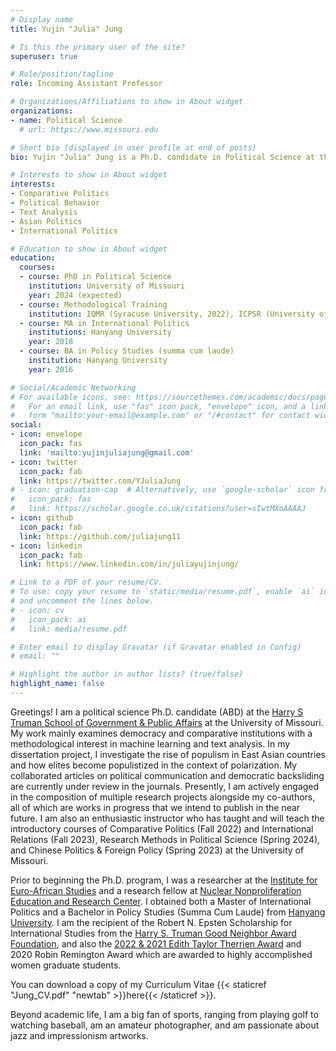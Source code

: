 ```yaml
---
# Display name
title: Yujin "Julia" Jung

# Is this the primary user of the site?
superuser: true

# Role/position/tagline
role: Incoming Assistant Professor

# Organizations/Affiliations to show in About widget
organizations:
- name: Political Science
  # url: https://www.missouri.edu

# Short bio (displayed in user profile at end of posts)
bio: Yujin "Julia" Jung is a Ph.D. candidate in Political Science at the Truman School of Government and Public Affairs, University of Missouri, and an incoming Assistant Professor in the Department of Political Science at Mount St. Mary's University. Her work mainly examines democracy and comparative communication with a methodological interest in machine learning and text analysis. In her dissertation project, she investigates the rise of populism in East Asian countries and how mainstream parties become populistized. Prior to beginning the Ph.D. program, she was a researcher at the Institute for Euro-African Studies and a research fellow at Nuclear Nonproliferation Education and Research Center. She also obtained both a Master of International Politics and a Bachelor in Policy Studies (Summa Cum Laude) from Hanyang University, South Korea. Yujin Julia is the recipient of the Robert N. Epsten Scholarship for International Studies from the Harry S. Truman Good Neighbor Award Foundation, and also the 2022 & 2021 Edith Taylor Therrien Award and 2020 Robin Remington Award which are awarded to highly accomplished women graduate students. Her collaborated articles on political communication and democratic backsliding are currently under review in the journals. She is also an instructor and has taught the introductory course of Comparative Politics, International Relations, and Chinese Politics at the University of Missouri. Beyond academic life, she is a big fan of sports, ranging from playing golf to watching baseball, is an amateur photographer, and is passionate about jazz and bourbon. 

# Interests to show in About widget
interests:
- Comparative Politics
- Political Behavior
- Text Analysis
- Asian Politics
- International Politics

# Education to show in About widget
education:
  courses:
  - course: PhD in Political Science
    institution: University of Missouri
    year: 2024 (expected)
  - course: Methodological Training 
    institution: IQMR (Syracuse University, 2022), ICPSR (University of Michigan, 2021), SICSS (Rutgers University, 2020)
  - course: MA in International Politics
    institutions: Hanyang University
    year: 2018
  - course: BA in Policy Studies (summa cum laude)
    institution: Hanyang University
    year: 2016

# Social/Academic Networking
# For available icons, see: https://sourcethemes.com/academic/docs/page-builder/#icons
#   For an email link, use "fas" icon pack, "envelope" icon, and a link in the
#   form "mailto:your-email@example.com" or "/#contact" for contact widget.
social:
- icon: envelope
  icon_pack: fas
  link: 'mailto:yujinjuliajung@gmail.com'
- icon: twitter
  icon_pack: fab
  link: https://twitter.com/YJuliaJung
# - icon: graduation-cap  # Alternatively, use `google-scholar` icon from `ai` icon pack
#   icon_pack: fas
#   link: https://scholar.google.co.uk/citations?user=sIwtMXoAAAAJ
- icon: github
  icon_pack: fab
  link: https://github.com/juliajung11
- icon: linkedin
  icon_pack: fab
  link: https://www.linkedin.com/in/juliayujinjung/

# Link to a PDF of your resume/CV.
# To use: copy your resume to `static/media/resume.pdf`, enable `ai` icons in `params.toml`, 
# and uncomment the lines below.
# - icon: cv
#   icon_pack: ai
#   link: media/resume.pdf

# Enter email to display Gravatar (if Gravatar enabled in Config)
# email: ""

# Highlight the author in author lists? (true/false)
highlight_name: false
---
```


Greetings! I am a political science Ph.D. candidate (ABD) at the [Harry S Truman School of Government & Public Affairs](https://truman.missouri.edu) at the University of Missouri. My work mainly examines democracy and comparative institutions with a methodological interest in machine learning and text analysis. In my dissertation project, I investigate the rise of populism in East Asian countries and how elites become populistized in the context of polarization. My collaborated articles on political communication and democratic backsliding are currently under review in the journals. Presently, I am actively engaged in the composition of multiple research projects alongside my co-authors, all of which are works in progress that we intend to publish in the near future. I am also an enthusiastic instructor who has taught and will teach the introductory courses of Comparative Politics (Fall 2022) and International Relations (Fall 2023), Research Methods in Political Science (Spring 2024), and Chinese Politics & Foreign Policy (Spring 2023) at the University of Missouri. 

Prior to beginning the Ph.D. program, I was a researcher at the [Institute for Euro-African Studies](http://africa.hanyang.ac.kr/eng/) and a research fellow at [Nuclear Nonproliferation Education and Research Center](http://nerec.or.kr/). I obtained both a Master of International Politics and a Bachelor in Policy Studies (Summa Cum Laude) from [Hanyang University](https://www.hanyang.ac.kr/web/eng). I am the recipient of the Robert N. Epsten Scholarship for International Studies from the [Harry S. Truman Good Neighbor Award Foundation](https://trumanaward.org/), and also the [2022 & 2021 Edith Taylor Therrien Award](https://truman.missouri.edu/news/39th-annual-awards-reception) and 2020 Robin Remington Award which are awarded to highly accomplished women graduate students. 

You can download a copy of my Curriculum Vitae {{< staticref "Jung_CV.pdf" "newtab" >}}here{{< /staticref >}}.

Beyond academic life, I am a big fan of sports, ranging from playing golf to watching baseball, am an amateur photographer, and am passionate about jazz and impressionism artworks. 
